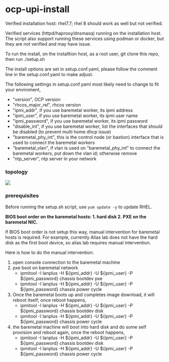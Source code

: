 # ocp-upi-install

Verified installation host: rhel7.7; rhel 8 should work as well but not verified.

Verified services (httpd/haproxy/dnsmasq) running on the installation host. The script also support running these services
using podman or docker, but they are not verified and may have issue.

To run the install, on the installtion host, as a root user, git clone this repo, then run ./setup.sh

The install options are set in setup.conf.yaml, please follow the comment line in the setup.conf.yaml to make adjust.

The following settings in setup.conf.yaml most likely need to change to fit your enviroment,
* "version", OCP version
* "rhcos_major_rel", rhcos version
* "ipmi_addr", if you use baremetal worker, its ipmi address
* "ipmi_user", if you use baremetal worker, its ipmi user name
* "ipmi_password", if you use baremetal worker, its ipmi password
* "disable_int", if you use baremetal worker, list the interfaces that should be disabled (to prevent multi home dhcp issue)
* "baremetal_phy_int", this is the control node (or bastion) interface that is used to connect the baremetal workers
* "baremetal_vlan", if vlan is used on "baremetal_phy_int" to connect the baremetal workers, put down the vlan id; otherwise remove
* "ntp_server", ntp server in your network

### topology

<img src="https://docs.google.com/drawings/d/e/2PACX-1vSCLG6HLcMAYDSXD76n6C0NaVaFA0gdXjna-BZ_lJyDkDRZ9XV_Z3HfkRQVFaHvbH7W35H82EoznpZr/pub?w=960&amp;h=720">

### prerequisites

Before running the setup.sh script, use `yum update -y` to update RHEL.

**BIOS boot order on the baremetal hosts: 1. hard disk 2. PXE on the baremetal NIC.** 

If BIOS boot order is not setup this way, manual intervention for baremetal hosts is required. For example, 
currently Alias lab does not have  the hard disk as the first boot device, so alias lab requires manual intervention. 

Here is how to do the manual intervention:

1. open console connection to the baremetal machine
1. pxe boot on baremetal network
   * ipmitool -I lanplus -H ${ipmi_addr} -U ${ipmi_user} -P ${ipmi_password} chassis bootdev pxe
   * ipmitool -I lanplus -H ${ipmi_addr} -U ${ipmi_user} -P ${ipmi_password} chassis power cycle
1. Once the baremetal boots up and completes image download, it will reboot itself; once reboot happens,
   * ipmitool -I lanplus -H ${ipmi_addr} -U ${ipmi_user} -P ${ipmi_password} chassis bootdev disk
   * ipmitool -I lanplus -H ${ipmi_addr} -U ${ipmi_user} -P ${ipmi_password} chassis power cycle
1. the baremetal machine will boot into hard disk and do some self provision and reboot again, once the reboot happens,
   * ipmitool -I lanplus -H ${ipmi_addr} -U ${ipmi_user} -P ${ipmi_password} chassis bootdev disk
   * ipmitool -I lanplus -H ${ipmi_addr} -U ${ipmi_user} -P ${ipmi_password} chassis power cycle


